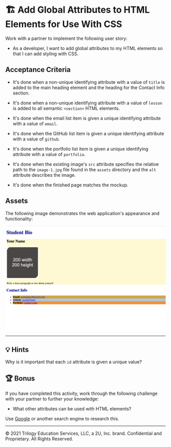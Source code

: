 # 🏗️ Add Global Attributes to HTML Elements for Use With CSS

Work with a partner to implement the following user story:

* As a developer, I want to add global attributes to my HTML elements so that I can add styling with CSS.

## Acceptance Criteria

* It's done when a non-unique identifying attribute with a value of `title` is added to the main heading element and the heading for the Contact Info section.

* It's done when a non-unique identifying attribute with a value of `lesson` is added to all semantic `<section>` HTML elements.

* It's done when the email list item is given a unique identifying attribute with a value of `email`.

* It's done when the GitHub list item is given a unique identifying attribute with a value of `github`.

* It's done when the portfolio list item is given a unique identifying attribute with a value of `portfolio`.

* It's done when the existing image's `src` attribute specifies the relative path to the `image-1.jpg` file found in the `assets` directory and the `alt` attribute describes the image.  

* It's done when the finished page matches the mockup. 

## Assets

The following image demonstrates the web application's appearance and functionality:

![The portfolio page features headings in blue text, rounded corners on the image placeholder, and various background colors.](./assets/image-1.png)

---

## 💡 Hints

Why is it important that each `id` attribute is given a unique value? 

## 🏆 Bonus

If you have completed this activity, work through the following challenge with your partner to further your knowledge:

* What other attributes can be used with HTML elements?

Use [Google](https://www.google.com) or another search engine to research this.

---

© 2021 Trilogy Education Services, LLC, a 2U, Inc. brand. Confidential and Proprietary. All Rights Reserved.

